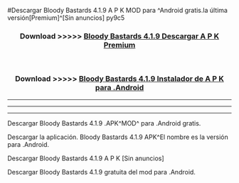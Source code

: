 #Descargar Bloody Bastards 4.1.9 A P K MOD para ^Android gratis.la última versión[Premium]^[Sin anuncios] py9c5



<div align="center">
<h3>Download >>>>> <a href="https://es-web.web.app/?es= Bloody Bastards 4.1.9">Bloody Bastards 4.1.9 Descargar A P K Premium</a></h3><br>

<h3>Download >>>>> <a href="https://es-web.web.app/?es= Bloody Bastards 4.1.9">Bloody Bastards 4.1.9 Instalador de A P K para .Android</a></h3>
</div>


----------------------------------------------------------

----------------------------------------------------------

----------------------------------------------------------

Descargar Bloody Bastards 4.1.9 .APK^MOD^ para .Android gratis.

Descargar la aplicación. Bloody Bastards 4.1.9 APK^El nombre es la versión para .Android.

Descargar Bloody Bastards 4.1.9 A P K [Sin anuncios]

Descargar Bloody Bastards 4.1.9 gratuita del mod para .Android.